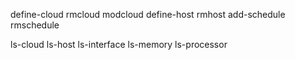 define-cloud
rmcloud
modcloud
define-host
rmhost
add-schedule
rmschedule

ls-cloud
ls-host
ls-interface
ls-memory
ls-processor
